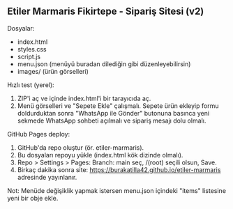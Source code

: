 
Etiler Marmaris Fikirtepe - Sipariş Sitesi (v2)
-----------------------------------------------

Dosyalar:
- index.html
- styles.css
- script.js
- menu.json  (menüyü buradan dilediğin gibi düzenleyebilirsin)
- images/    (ürün görselleri)

Hızlı test (yerel):
1. ZIP'i aç ve içinde index.html'i bir tarayıcıda aç.
2. Menü görselleri ve "Sepete Ekle" çalışmalı. Sepete ürün ekleyip formu doldurduktan sonra "WhatsApp ile Gönder" butonuna basınca yeni sekmede WhatsApp sohbeti açılmalı ve sipariş mesajı dolu olmalı.

GitHub Pages deploy:
1. GitHub'da repo oluştur (ör. etiler-marmaris).
2. Bu dosyaları repoyu yükle (index.html kök dizinde olmalı).
3. Repo > Settings > Pages: Branch: main seç, /(root) seçili olsun, Save.
4. Birkaç dakika sonra site: https://burakatilla42.github.io/etiler-marmaris  adresinde yayınlanır.

Not: Menüde değişiklik yapmak istersen menu.json içindeki "items" listesine yeni bir obje ekle.
